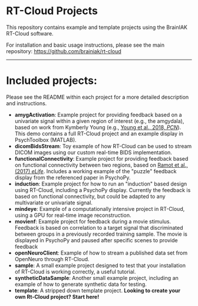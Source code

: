 # RT-Cloud Projects
This repository contains example and template projects using the BrainIAK RT-Cloud software.

For installation and basic usage instructions, please see the main repository: https://github.com/brainiak/rt-cloud

---

# Included projects:

Please see the README within each project for a more detailed description and instructions. 

- **amygActivation**: Example project for providing feedback based on a univariate signal within a given region of interest (e.g., the amgydala), based on work from Kymberly Young (e.g., [Young et al., 2018, _PCN_](https://onlinelibrary.wiley.com/doi/full/10.1111/pcn.12665)). This demo contains a full RT-Cloud project and an example display in PsychToolbox (MATLAB). 
- **dicomBidsStream**: Toy example of how RT-Cloud can be used to stream DICOM images using our custom real-time BIDS implementation.
- **functionalConnectivity**: Example project for providing feedback based on functional connectivity between two regions, based on [Ramot et al., (2017) _eLife_](https://elifesciences.org/articles/28974). Includes a working example of the "puzzle" feedback display from the referenced paper in PsychoPy.
- **induction**: Example project for how to run an "induction" based design using RT-Cloud, including a PsychoPy display. Currently the feedback is based on functional connectivity, but could be adapted to any multivariate or univariate signal.
- **mindeye**: Example of a computationally intensive project in RT-Cloud, using a GPU for real-time image reconstruction.
- **movienf**: Example project for feedback during a movie stimulus.  Feedback is based on correlation to a target signal that discriminated between groups in a previously recorded training sample.  The movie is displayed in PsychoPy and paused after specific scenes to provide feedback
- **openNeuroClient**: Example of how to stream a published data set from OpenNeuro through RT-Cloud.
- **sample**: A small example project designed to test that your installation of RT-Cloud is working correctly, a useful tutorial.
- **syntheticDataSample**: Another small example project, including an example of how to generate synthetic data for testing.
- **template**: A stripped down template project. **Looking to create your own Rt-Cloud project? Start here!**
